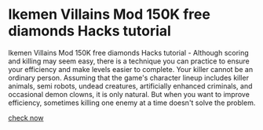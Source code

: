 # Ikemen Villains Mod 150K free diamonds Hacks tutorial

Ikemen Villains Mod 150K free diamonds Hacks tutorial - Although scoring and killing may seem easy, there is a technique you can practice to ensure your efficiency and make levels easier to complete. Your killer cannot be an ordinary person. Assuming that the game's character lineup includes killer animals, semi robots, undead creatures, artificially enhanced criminals, and occasional demon clowns, it is only natural. But when you want to improve efficiency, sometimes killing one enemy at a time doesn't solve the problem.

[check now](https://fancymod.top/ikemen-villains/)
